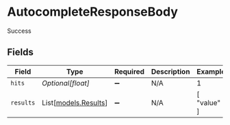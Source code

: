 # AutocompleteResponseBody

Success


## Fields

| Field                                        | Type                                         | Required                                     | Description                                  | Example                                      |
| -------------------------------------------- | -------------------------------------------- | -------------------------------------------- | -------------------------------------------- | -------------------------------------------- |
| `hits`                                       | *Optional[float]*                            | :heavy_minus_sign:                           | N/A                                          | 1                                            |
| `results`                                    | List[[models.Results](../models/results.md)] | :heavy_minus_sign:                           | N/A                                          | [<br/>"value"<br/>]                          |